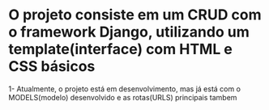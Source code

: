 # O projeto consiste em um CRUD com o framework Django, utilizando um template(interface) com HTML e CSS básicos

1- Atualmente, o projeto está em desenvolvimento, mas já está com o MODELS(modelo) desenvolvido e as rotas(URLS) principais tambem
